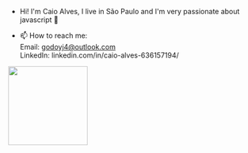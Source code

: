 - Hi! I'm Caio Alves, I live in São Paulo and I'm very passionate about javascript 🦏

- 📫 How to reach me:
		<br>Email: godoyj4@outlook.com 
		<br>LinkedIn: linkedin.com/in/caio-alves-636157194/

 <div>
  <a href="https://github.com/ohmgcj">
  <img height="160em" src="https://github-readme-stats.vercel.app/api/top-langs/?username=ohmgcj&layout=compact&langs_count=7&theme=dark"/>
</div>
